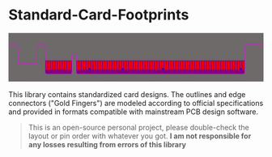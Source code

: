 # Standard-Card-Footprints
![cover pic](Assets/cover.png)

This library contains standardized card designs. The outlines and edge connectors ("Gold Fingers") are modeled according to official specifications and provided in formats compatible with mainstream PCB design software.

> This is an open-source personal project, please double-check the layout or pin order with whatever you got. **I am not responsible for any losses resulting from errors of this library**